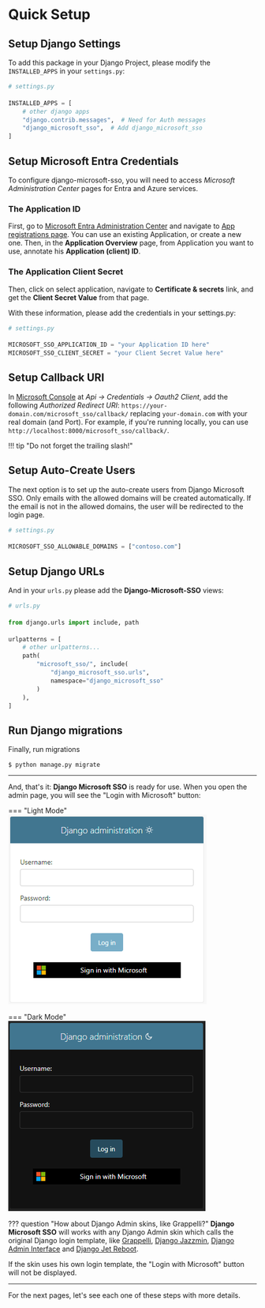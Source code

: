 # Quick Setup

## Setup Django Settings

To add this package in your Django Project, please modify the `INSTALLED_APPS` in your `settings.py`:

```python
# settings.py

INSTALLED_APPS = [
    # other django apps
    "django.contrib.messages",  # Need for Auth messages
    "django_microsoft_sso",  # Add django_microsoft_sso
]
```

## Setup Microsoft Entra Credentials

To configure django-microsoft-sso, you will need to access _Microsoft Administration Center_ pages for Entra and Azure
services.

### The Application ID

First, go to [Microsoft Entra Administration Center](https://entra.microsoft.com/?l=en.en-us#home) and navigate
to [App registrations page](https://portal.azure.com/#blade/Microsoft_AAD_RegisteredApps/ApplicationsListBlade). You can
use an existing Application, or create a new one.
Then, in the **Application Overview** page, from Application you want to use, annotate his **Application (client) ID**.

### The Application Client Secret

Then, click on select application, navigate to **Certificate & secrets** link, and get the **Client Secret Value**
from that page.

With these information, please add the credentials in your settings.py:

```python
# settings.py

MICROSOFT_SSO_APPLICATION_ID = "your Application ID here"
MICROSOFT_SSO_CLIENT_SECRET = "your Client Secret Value here"
```

## Setup Callback URI

In [Microsoft Console](https://console.cloud.microsoft.com/apis/credentials) at _Api -> Credentials -> Oauth2 Client_,
add the following _Authorized Redirect URI_: `https://your-domain.com/microsoft_sso/callback/`
replacing `your-domain.com`
with your
real domain (and Port). For example, if you're running locally, you can
use `http://localhost:8000/microsoft_sso/callback/`.

!!! tip "Do not forget the trailing slash!"

## Setup Auto-Create Users

The next option is to set up the auto-create users from Django Microsoft SSO. Only emails with the allowed domains will be
created automatically. If the email is not in the allowed domains, the user will be redirected to the login page.

```python
# settings.py

MICROSOFT_SSO_ALLOWABLE_DOMAINS = ["contoso.com"]
```

## Setup Django URLs

And in your `urls.py` please add the **Django-Microsoft-SSO** views:

```python
# urls.py

from django.urls import include, path

urlpatterns = [
    # other urlpatterns...
    path(
        "microsoft_sso/", include(
            "django_microsoft_sso.urls",
            namespace="django_microsoft_sso"
        )
    ),
]
```

## Run Django migrations

Finally, run migrations

```shell
$ python manage.py migrate
```

---

And, that's it: **Django Microsoft SSO** is ready for use. When you open the admin page, you will see the "Login with
Microsoft" button:

=== "Light Mode"
    ![](images/django_login_with_microsoft_light.png)

=== "Dark Mode"
    ![](images/django_login_with_microsoft_dark.png)

??? question "How about Django Admin skins, like Grappelli?"
**Django Microsoft SSO** will works with any Django Admin skin which calls the original Django login template, like
[Grappelli](https://github.com/sehmaschine/django-grappelli), [Django Jazzmin](https://github.com/farridav/django-jazzmin),
[Django Admin Interface](https://github.com/fabiocaccamo/django-admin-interface)
and [Django Jet Reboot](https://github.com/assem-ch/django-jet-reboot).

If the skin uses his own login template, the "Login with Microsoft" button will not be displayed.

---

For the next pages, let's see each one of these steps with more details.
